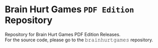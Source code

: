 # Brain Hurt Games `PDF Edition` Repository
Repository for Brain Hurt Games PDF Edition Releases.<br>
For the source code, please go to the 𝚋𝚛𝚊𝚒𝚗𝚑𝚞𝚛𝚝𝚐𝚊𝚖𝚎𝚜 repository.
